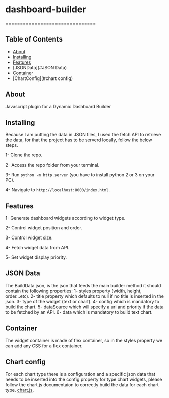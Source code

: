 




# dashboard-builder
===============================
## Table of Contents

* [About](#about)
* [Installing](#installing)
* [Features](#features)
* [JSONData](#JSON Data)
* [Container](#container)
* [ChartConfig](#chart config)

## About

Javascript plugin for a Dynamic Dashboard Builder
 
## Installing

Because I am putting the data in JSON files, I used the fetch API to retrieve the data, for that the project has to be serverd locally,
follow the below steps.

1- Clone the repo.

2- Access the repo folder from your terminal.

3- Run `python -m http.server` (you have to install python 2 or 3 on your PC).

4- Navigate to `http://localhost:8000/index.html`.

## Features

1- Generate dashboard widgets according to widget type.

2- Control widget position and order.

3- Control widget size.

4- Fetch widget data from API.

5- Set widget display priority.

## JSON Data

The BuildData json, is the json that feeds the main builder method it should contain the following properties:
1- styles property (width, height, order...etc).
2- title property which defaults to null if no title is inserted in the json.
3- type of the widget (text or chart).
4- config which is mandatory to build the chart.
5- dataSource which will specify a url and priority if the data to be fetched by an API.
6- data which is mandatory to build text chart.

## Container

The widget container is made of flex container, so in the styles property we can add any CSS for a flex container.

## Chart config

For each chart type there is a configuration and a specific json data that needs to be inserted into the config property for type chart widgets, please follow the chart.js documentaion to correctly build the data for each chart type.
[chart.js](https://www.chartjs.org/). 

